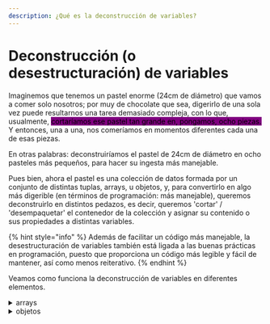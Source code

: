 ```yaml
---
description: ¿Qué es la deconstrucción de variables?
---
```


# Deconstrucción (o desestructuración) de variables

Imaginemos que tenemos un pastel enorme (24cm de diámetro) que vamos a comer solo nosotros; por muy de chocolate que sea, digerirlo de una sola vez puede resultarnos una tarea demasiado compleja, con lo que, usualmente, <mark style="background-color:purple;">cortaríamos ese pastel tan grande en, pongamos, ocho piezas.</mark> Y entonces, una a una, nos comeríamos en momentos diferentes cada una de esas piezas.&#x20;

En otras palabras: deconstruiríamos el pastel de 24cm de diámetro en ocho pasteles más pequeños, para hacer su ingesta más manejable.

Pues bien, ahora el pastel es una colección de datos formada por un conjunto de distintas tuplas, arrays, u objetos, y, para convertirlo en algo más digerible (en términos de programación: más manejable), queremos deconstruirlo en distintos pedazos, es decir, queremos 'cortar' / 'desempaquetar' el contenedor de la colección y asignar su contenido o sus propiedades a distintas variables.

{% hint style="info" %}
Además de facilitar un código más manejable, la desestructuración de variables también está ligada a las buenas prácticas en programación, puesto que proporciona un código más legible y fácil de mantener, así como menos reiterativo.
{% endhint %}

Veamos como funciona la deconstrucción de variables en diferentes elementos.

<details>

<summary>arrays</summary>

```
let alimentacion = ['pancake y zumo de pomelo', 'huevos rotos y yogur', 'pimientos con hamburguesa de atún y helado'];
```



Cómo accederíamos a los valores <mark style="background-color:$primary;">sin deconstruirla</mark>:

```
console.log(`desayuno: ${alimentacion[0]}, comida: ${alimentacion[1]}, cena: ${alimentacion[2]}`);


Resultado:

"desayuno: pancake y zumo de pomelo, comida: huevos rotos y yogur, cena: pimientos con hamburguesa de atún y helado"

```



Cómo accedemos a los valores <mark style="background-color:yellow;">después de deconstruirla:</mark>

```
let [desayuno, comida, cena] = alimentacion; --> esta es la deconstrucción

console.log(desayuno); --> resultado: "pancake y zumo de pomelo"
console.log(comida); --> resultado: "huevos rotos y yogur"
console.log(cena); --> resultado: "pimientos con hamburguesa de atún y helado"
```



**También podemos** elegir los elementos que deseamos deconstruir:

```
let alimentacion = ['pancake y zumo de pomelo', 'huevos rotos y yogur', 'pimientos con hamburguesa de atún y helado'];

let [desayuno, , cena] = alimentacion


console.log(desayuno); --> resultado: "pancake y zumo de pomelo"
console.log(cena); --> resultado: "pimientos con hamburguesa de atún y helado"
```

</details>

<details>

<summary>objetos</summary>

```
let usuario = {nombre: "Maite", edad: 28, ciudad: "La Habana"};
```



Cómo accederíamos a los valores <mark style="background-color:$primary;">sin deconstruirla</mark>:

```
console.log(`su nombre es ${usuario.nombre}, de ${usuario.edad} años, con origen en ${usuario.ciudad}`);


Resultado:

"su nombre es Maite, de 28 años, con origen en La Habana"
```



Cómo accedemos a los valores <mark style="background-color:yellow;">después de deconstruirla:</mark>

```
let { nombre, edad, ciudad } = usuario; --> la deconstruimos


console.log(`su nombre es ${nombre}, de ${edad} años, con origen en ${ciudad}`); --> accedemos a sus valores



Resultado: 

"su nombre es Maite, de 28 años, con origen en La Habana"
```



**También podemos** alterar el nombre de las variables:

```
let { nombre, edad: años, ciudad: origen } = usuario;

console.log(`su nombre es ${nombre}, de ${años} años, con origen en ${origen}`);


Resultado: 

"su nombre es Maite, de 28 años, con origen en La Habana"
```



**También podemos** usarlo en bucles:

```
let usuarios = [
    { nombre: 'Maite', edad: 28, ciudad: 'La Habana' },
    { nombre: 'Koko', edad: 28, ciudad: 'San Sebastián' },
    { nombre: 'Aleida', edad: 60, ciudad: 'La Habana' },
    { nombre: 'Imala', edad: 60, ciudad: 'San Sebastián' }
];


for (let { nombre, edad: años, ciudad: origen } of usuarios) {

    console.log(`su nombre es ${nombre}, de ${años} años, con origen en ${origen}`);
}


Resultado:

"su nombre es Maite, de 28 años, con origen en La Habana"
"su nombre es Koko, de 28 años, con origen en San Sebastián"
"su nombre es Aleida, de 60 años, con origen en La Habana"
"su nombre es Imala, de 60 años, con origen en San Sebastián"
```



**También podemos** asignarle valores por defecto:

```
let usuarios = [

  { nombre: "Maite", suscrita: true },
  { nombre: "Amatxito" },
  
];


for (let { nombre, suscrita = true } of usuarios) {

    console.log(`¿${nombre} está suscrita? ${suscrita}`);
}



Resultado:

"¿Maite está suscrita? true"
"¿Amatxito está suscrita? true" --> si no especificamos lo contrario al definir este usuario, el valor por defecto será true.
```



**También podemos** realizar deconstrucciones anidadas:

```
let persona = {
  nombre: 'Maite',
  pasiones: {
    literatura: 'terror',
    musica: 'r&b'
  }
},

let {
  nombre,
  pasiones: {literatura, musica}
} = persona;


console.log(`a 

console.log(nombre);        // "Laura"
console.log(titulo);        // "Desarrolladora"
console.log(departamento);  // "IT"

```

</details>

